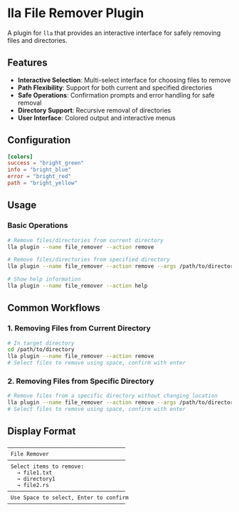 # lla File Remover Plugin

A plugin for `lla` that provides an interactive interface for safely removing files and directories.

## Features

- **Interactive Selection**: Multi-select interface for choosing files to remove
- **Path Flexibility**: Support for both current and specified directories
- **Safe Operations**: Confirmation prompts and error handling for safe removal
- **Directory Support**: Recursive removal of directories
- **User Interface**: Colored output and interactive menus

## Configuration

```toml
[colors]
success = "bright_green"
info = "bright_blue"
error = "bright_red"
path = "bright_yellow"
```

## Usage

### Basic Operations

```bash
# Remove files/directories from current directory
lla plugin --name file_remover --action remove

# Remove files/directories from specified directory
lla plugin --name file_remover --action remove --args /path/to/directory

# Show help information
lla plugin --name file_remover --action help
```

## Common Workflows

### 1. Removing Files from Current Directory

```bash
# In target directory
cd /path/to/directory
lla plugin --name file_remover --action remove
# Select files to remove using space, confirm with enter
```

### 2. Removing Files from Specific Directory

```bash
# Remove files from a specific directory without changing location
lla plugin --name file_remover --action remove --args /path/to/directory
# Select files to remove using space, confirm with enter
```

## Display Format

```
─────────────────────────────────────
 File Remover
─────────────────────────────────────
 Select items to remove:
   → file1.txt
   → directory1
   → file2.rs
─────────────────────────────────────
 Use Space to select, Enter to confirm
─────────────────────────────────────
```
